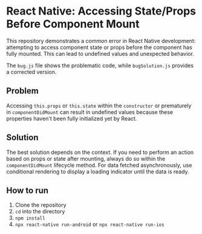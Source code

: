 # React Native: Accessing State/Props Before Component Mount

This repository demonstrates a common error in React Native development: attempting to access component state or props before the component has fully mounted.  This can lead to undefined values and unexpected behavior.

The `bug.js` file shows the problematic code, while `bugSolution.js` provides a corrected version.

## Problem

Accessing `this.props` or `this.state` within the `constructor` or prematurely in `componentDidMount` can result in undefined values because these properties haven't been fully initialized yet by React.

## Solution

The best solution depends on the context.  If you need to perform an action based on props or state after mounting, always do so within the `componentDidMount` lifecycle method. For data fetched asynchronously, use conditional rendering to display a loading indicator until the data is ready.

## How to run

1. Clone the repository
2. `cd` into the directory
3. `npm install`
4. `npx react-native run-android` or `npx react-native run-ios`
